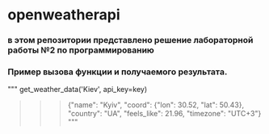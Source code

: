# openweatherapi
### в этом репозитории представлено решение лабораторной работы №2 по программированию
### Пример вызова функции и получаемого результата.
"""
get_weather_data('Kiev', api_key=key)
>>> {"name": "Kyiv", "coord": {"lon": 30.52, "lat": 50.43}, "country": "UA", "feels_like": 21.96, "timezone": "UTC+3"}
"""

